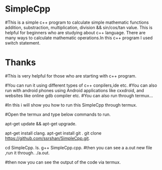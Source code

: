 # SimpleCpp
#This is a simple c++ program to calculate simple mathematic functions addition, substraction, multiplication, division &amp;&amp; sin/cos/tan value. This is helpful for beginners who are studying about c++ language. There are many ways to calculate mathematic operations.In this c++ program I used switch statement.

 
# Thanks


#This is very helpful for those who are starting with c++ program.

#You can run it using different types of c++ conpilers,ide etc.
#You can also run with android phones using Android applications like cxxdroid, and websites like online gdb compiler etc.
#You can also run through termux... 

#In this i will show you how to run this SimpleCpp through termux.

#Open the termux and type below commands to run.


apt-get update && apt-get upgrade.

apt-get install clang.
apt-get install git .
git clone https://github.com/ssrshan/SimpleCpp.git.

cd SimpleCpp.
ls.
g++ SimpleCpp.cpp.
#then you can see a a.out new file ,run it through.
./a.out.

#then now you can see the output of the code via termux.



